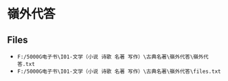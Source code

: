 # 嶺外代答

## Files

- `F:/5000G电子书\I01-文学（小说 诗歌 名著 写作）\古典名著\嶺外代答\嶺外代答.txt`
- `F:/5000G电子书\I01-文学（小说 诗歌 名著 写作）\古典名著\嶺外代答\files.txt`
